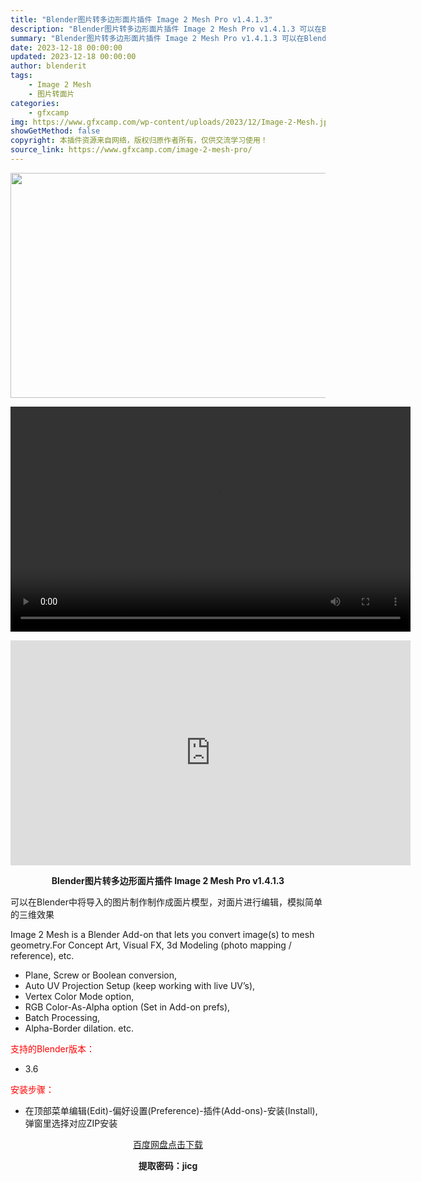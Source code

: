 ```yaml
---
title: "Blender图片转多边形面片插件 Image 2 Mesh Pro v1.4.1.3"
description: "Blender图片转多边形面片插件 Image 2 Mesh Pro v1.4.1.3 可以在Blender中将导入的图片制作制作成面片模型，对面片进行编辑，模拟简单的三维效果 Image 2 Mes..."
summary: "Blender图片转多边形面片插件 Image 2 Mesh Pro v1.4.1.3 可以在Blender中将导入的图片制作制作成面片模型，对面片进行编辑，模拟简单的三维效果 Image 2 Mes..."
date: 2023-12-18 00:00:00
updated: 2023-12-18 00:00:00
author: blenderit
tags: 
    - Image 2 Mesh
    - 图片转面片
categories:
    - gfxcamp
img: https://www.gfxcamp.com/wp-content/uploads/2023/12/Image-2-Mesh.jpg
showGetMethod: false
copyright: 本插件资源来自网络，版权归原作者所有，仅供交流学习使用！
source_link: https://www.gfxcamp.com/image-2-mesh-pro/
---
```

<div><p><img decoding="async" class="aligncenter size-full wp-image-117400" src="https://www.gfxcamp.com/wp-content/uploads/2023/12/Image-2-Mesh.jpg" data-src="https://www.gfxcamp.com/wp-content/uploads/2023/12/Image-2-Mesh.jpg" alt="" width="640" height="360" data-srcset="https://www.gfxcamp.com/wp-content/uploads/2023/12/Image-2-Mesh.jpg 640w, https://www.gfxcamp.com/wp-content/uploads/2023/12/Image-2-Mesh-150x84.jpg 150w" data-sizes="(max-width: 640px) 100vw, 640px"><br>
</p><center><div style="width: 640px;" class="wp-video"><!--[if lt IE 9]><script>document.createElement('video');</script><![endif]-->
<video class="wp-video-shortcode" id="video-117403-1" width="640" height="360" preload="true" controls="controls"><source type="video/mp4" src="http://cloud.video.taobao.com/play/u/null/p/1/e/6/t/1/442431741717.mp4?_=1"></source><a href="http://cloud.video.taobao.com/play/u/null/p/1/e/6/t/1/442431741717.mp4">http://cloud.video.taobao.com/play/u/null/p/1/e/6/t/1/442431741717.mp4</a></video></div></center><p style="text-align: center;"><strong><iframe loading="lazy" src="https://player.youku.com/embed/XNjI0OTk1NzgxMg==" width="640" height="360" frameborder="0" allowfullscreen="allowfullscreen" data-mce-fragment="1"></iframe></strong></p><p style="text-align: center;"><strong>Blender图片转多边形面片插件 Image 2 Mesh Pro v1.4.1.3</strong></p><p>可以在Blender中将导入的图片制作制作成面片模型，对面片进行编辑，模拟简单的三维效果</p><p>Image 2 Mesh is a Blender Add-on that lets you convert image(s) to mesh geometry.For Concept Art, Visual FX, 3d Modeling (photo mapping / reference), etc.</p><ul>
<li>Plane, Screw or Boolean conversion,</li>
<li>Auto UV Projection Setup (keep working with live UV’s),</li>
<li>Vertex Color Mode option,</li>
<li>RGB Color-As-Alpha option (Set in Add-on prefs),</li>
<li>Batch Processing,</li>
<li>Alpha-Border dilation. etc.</li>
</ul><p style="text-align: left;"><span style="color: #ff0000;">支持的Blender版本：</span></p><ul>
<li style="text-align: left;">3.6</li>
</ul><p style="text-align: left;"><span style="color: #ff0000;">安装步骤：</span></p><ul>
<li>在顶部菜单编辑(Edit)-偏好设置(Preference)-插件(Add-ons)-安装(Install),弹窗里选择对应ZIP安装</li>
</ul><p style="text-align: center;"><a class="maxbutton-3 maxbutton maxbutton-baidu" target="_blank" rel="noopener" href="https://pan.baidu.com/s/1acEk1gcVynZzzc5vFTnxuw?pwd=jicg"><span class="mb-text">百度网盘点击下载</span></a></p><p style="text-align: center;"><strong>提取密码：jicg</strong></p></div>